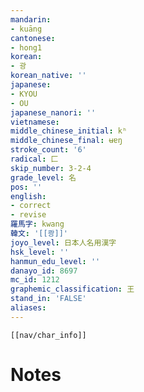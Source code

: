 ```yaml
---
mandarin:
- kuāng
cantonese:
- hong1
korean:
- 광
korean_native: ''
japanese:
- KYOU
- OU
japanese_nanori: ''
vietnamese:
middle_chinese_initial: kʰ
middle_chinese_final: ʉɐŋ
stroke_count: '6'
radical: 匚
skip_number: 3-2-4
grade_level: 名
pos: ''
english:
- correct
- revise
羅馬字: kwang
韓文: '[[쾅]]'
joyo_level: 日本人名用漢字
hsk_level: ''
hanmun_edu_level: ''
danayo_id: 8697
mc_id: 1212
graphemic_classification: 王
stand_in: 'FALSE'
aliases:
---
```

```meta-bind-embed
[[nav/char_info]]
```

# Notes
